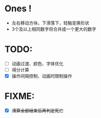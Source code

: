# Ones !

- 左右移动方块，下滑落下，轻触变换形状
- 3个及以上相同数字将合并成一个更大的数字

# TODO:
- [ ] 动画过渡、颜色、字体优化
- [ ] 得分计算
- [x] 操作间隔控制、动画时限制操作

# FIXME:
- [x] ~~清算全部结束后再判定死亡~~